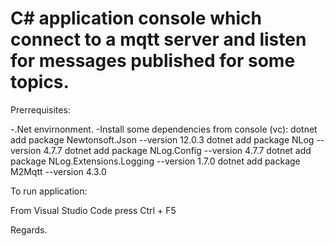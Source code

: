 # C# application console which connect to a mqtt server and listen for messages published for some topics.

Prerrequisites:

-.Net envirnonment.
-Install some dependencies from console (vc):
 dotnet add package Newtonsoft.Json --version 12.0.3
 dotnet add package NLog --version 4.7.7
 dotnet add package NLog.Config --version 4.7.7
 dotnet add package NLog.Extensions.Logging --version 1.7.0
 dotnet add package M2Mqtt --version 4.3.0

To run application:

From Visual Studio Code press Ctrl + F5

Regards.
